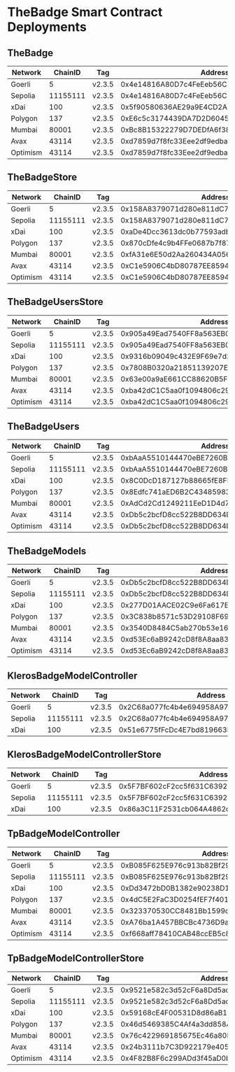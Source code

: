# TheBadge Smart Contract Deployments

## TheBadge

| Network  | ChainID  | Tag    | Address                                       |
|----------| -------- | ------ |-----------------------------------------------|
| Goerli   | 5        | v2.3.5 | 0x4e14816A80D7c4FeEeb56C225e821c6374F4AB56    |
| Sepolia  | 11155111 | v2.3.5 | 0x4e14816A80D7c4FeEeb56C225e821c6374F4AB56    |
| xDai     | 100      | v2.3.5 | 0x5f90580636AE29a9E4CD2AFFCE6d73501cD594F2    |
| Polygon  | 137      | v2.3.5 | 0xE6c5c3174439DA7D2D60456Ca7eB97E7Dcd551e6    |
| Mumbai   | 80001    | v2.3.5 | 0xBc8B15322279D7DEDfA6f38EC22075491aEDDB0f    |
| Avax     | 43114    | v2.3.5 | 0xd7859d7f8fc33Eee2df9edbafd247a2F398087a6    |
| Optimism | 43114    | v2.3.5 | 0xd7859d7f8fc33Eee2df9edbafd247a2F398087a6    |

## TheBadgeStore

| Network   | ChainID  | Tag    | Address                                      |
|-----------| -------- | ------ |----------------------------------------------|
| Goerli    | 5        | v2.3.5 | 0x158A8379071d280e811dC7b670c22a0b46dC582D   |
| Sepolia   | 11155111 | v2.3.5 | 0x158A8379071d280e811dC7b670c22a0b46dC582D   |
| xDai      | 100      | v2.3.5 | 0xaDe4Dcc3613dc0b77593adb3D694F2F6f71E4125   |
| Polygon   | 137      | v2.3.5 | 0x870cDfe4c9b4FFe0687b7f871f6e96793440B214   |
| Mumbai    | 80001    | v2.3.5 | 0xfA31e6E50d2Aa260434A056e7CaA3FD582B1FfE8   |
| Avax      | 43114    | v2.3.5 | 0xC1e5906C4bD80787EE859432331B2791bD9BbF12   |
| Optimism  | 43114    | v2.3.5 | 0xC1e5906C4bD80787EE859432331B2791bD9BbF12   |

## TheBadgeUsersStore

| Network  | ChainID  | Tag    | Address                                     |
|----------| -------- | ------ |---------------------------------------------|
| Goerli   | 5        | v2.3.5 | 0x905a49Ead7540FF8a563EB02F66B5c13c5e8eC71  |
| Sepolia  | 11155111 | v2.3.5 | 0x905a49Ead7540FF8a563EB02F66B5c13c5e8eC71  |
| xDai     | 100      | v2.3.5 | 0x9316b09049c432E9F69e7d2f613036d936332Ad1  |
| Polygon  | 137      | v2.3.5 | 0x7808B0320a21851139207EdAaAAfb1dc4039ceC2  |
| Mumbai   | 80001    | v2.3.5 | 0x63e00a9aE661CC88620B5F71FE03DaDa958B5096  |
| Avax     | 43114    | v2.3.5 | 0xba42dC1C5aa0f1094806c2914aA916E2cFe3d10E  |
| Optimism | 43114    | v2.3.5 | 0xba42dC1C5aa0f1094806c2914aA916E2cFe3d10E  |

## TheBadgeUsers

| Network  | ChainID  | Tag    | Address                                    |
|----------| -------- | ------ | ------------------------------------------ |
| Goerli   | 5        | v2.3.5 | 0xbAaA5510144470eBE7260B743CA5516596A0250E |
| Sepolia  | 11155111 | v2.3.5 | 0xbAaA5510144470eBE7260B743CA5516596A0250E |
| xDai     | 100      | v2.3.5 | 0x8C0DcD187127b88665fE8FD4F39Cb18758946C0f |
| Polygon  | 137      | v2.3.5 | 0x8Edfc741aED6B2C43485983d4C7b6B095b00500c |
| Mumbai   | 80001    | v2.3.5 | 0xAdCd2Cd1249211EeD1D4d72b1E8B53F3A792e5da |
| Avax     | 43114    | v2.3.5 | 0xDb5c2bcfD8cc522B8DD634DC507E135383049566 |
| Optimism | 43114    | v2.3.5 | 0xDb5c2bcfD8cc522B8DD634DC507E135383049566 |

## TheBadgeModels

| Network   | ChainID  | Tag     | Address                                      |
|-----------| -------- |---------|----------------------------------------------|
| Goerli    | 5        | v2.3.5  | 0xDb5c2bcfD8cc522B8DD634DC507E135383049566   |
| Sepolia   | 11155111 | v2.3.5  | 0xDb5c2bcfD8cc522B8DD634DC507E135383049566   |
| xDai      | 100      | v2.3.5  | 0x277D01AACE02C9e6Fa617Ea61Ece24BEDa46453c   |
| Polygon   | 137      | v2.3.5  | 0x3C838b8571c53D29108F69b98145f8FcC446Fa5a   |
| Mumbai    | 80001    | v2.3.5  | 0x3540D8484C5ab270b53e16EDD71791d37A49BBf8   |
| Avax      | 43114    | v2.3.5  | 0xd53Ec6aB9242cD8f8A8aa839BA91BDeDe6219475   |
| Optimism  | 43114    | v2.3.5  | 0xd53Ec6aB9242cD8f8A8aa839BA91BDeDe6219475   |

## KlerosBadgeModelController

| Network | ChainID  | Tag    | Address                                    |
| ------- | -------- | ------ | ------------------------------------------ |
| Goerli  | 5        | v2.3.5 | 0x2C68a077fc4b4e694958A978b409e4127D68f811 |
| Sepolia | 11155111 | v2.3.5 | 0x2C68a077fc4b4e694958A978b409e4127D68f811 |
| xDai    | 100      | v2.3.5 | 0x51e6775fFcDc4E7bd819663E9CabD2bE723C4fBf |

## KlerosBadgeModelControllerStore

| Network | ChainID  | Tag    | Address                                    |
| ------- | -------- | ------ | ------------------------------------------ |
| Goerli  | 5        | v2.3.5 | 0x5F7BF602cF2cc5f631C639293CA0bC733eCD31A6 |
| Sepolia | 11155111 | v2.3.5 | 0x5F7BF602cF2cc5f631C639293CA0bC733eCD31A6 |
| xDai    | 100      | v2.3.5 | 0x86a3C11F2531cb064A4862d371DCB53793E26437 |

## TpBadgeModelController

| Network  | ChainID  | Tag    | Address                                       |
|----------| -------- | ------ |-----------------------------------------------|
| Goerli   | 5        | v2.3.5 | 0xB085F625E976c913b82Bf291d32Dc0E55566D3Af    |
| Sepolia  | 11155111 | v2.3.5 | 0xB085F625E976c913b82Bf291d32Dc0E55566D3Af    |
| xDai     | 100      | v2.3.5 | 0xDd3472bD0B1382e90238D19b5916C71a657eF223    |
| Polygon  | 137      | v2.3.5 | 0x4dC5E2FaC3D0254fEF7f40163261b9307c1C9df3    |
| Mumbai   | 80001    | v2.3.5 | 0x323370530CC8481Bb1599d4C9d565053c8BADAb1    |
| Avax     | 43114    | v2.3.5 | 0xA76ba1A457BBCBc4736D9a9028dD29f4e89322e5    |
| Optimism | 43114    | v2.3.5 | 0xf668aff78410CAB48ccEB5c804704050c2096eC2    |

## TpBadgeModelControllerStore

| Network   | ChainID  | Tag    | Address                                     |
|-----------| -------- | ------ |---------------------------------------------|
| Goerli    | 5        | v2.3.5 | 0x9521e582c3d52cF6a8Dd5adc350f66cB0814c281  |
| Sepolia   | 11155111 | v2.3.5 | 0x9521e582c3d52cF6a8Dd5adc350f66cB0814c281  |
| xDai      | 100      | v2.3.5 | 0x59168cE4F00531D8d86aB1eeBBB670DB537dA8AB  |
| Polygon   | 137      | v2.3.5 | 0x46d5469385C4Af4a3dd858AA839fc49d1f6c485f  |
| Mumbai    | 80001    | v2.3.5 | 0x76c422969185675Ec46a80B765621B63451cF9F1  |
| Avax      | 43114    | v2.3.5 | 0x24b3111b7C3D922179e4054F41fCb62ec474a872  |
| Optimism  | 43114    | v2.3.5 | 0x4F82B8F6c299ADd3f45aD0b32fDd49A62d469f57  |